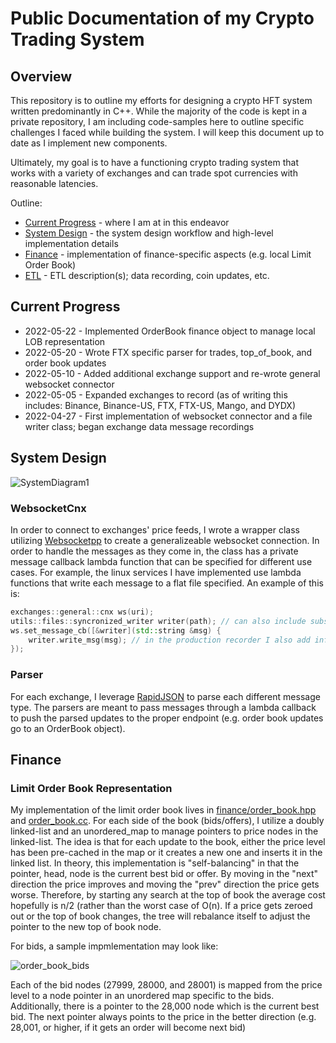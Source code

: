 # Public Documentation of my Crypto Trading System
## Overview
This repository is to outline my efforts for designing a crypto HFT system written predominantly in C++. While the majority of the code is kept in a private repository, I am including code-samples here to outline specific challenges I faced while building the system. I will keep this document up to date as I implement new components.

Ultimately, my goal is to have a functioning crypto trading system that works with a variety of exchanges and can trade spot currencies with reasonable latencies.

Outline:
* [Current Progress](#current-progress) - where I am at in this endeavor
* [System Design](#system-design) - the system design workflow and high-level implementation details
* [Finance](#finance) - implementation of finance-specific aspects (e.g. local Limit Order Book)
* [ETL](#etl) - ETL description(s); data recording, coin updates, etc.

## Current Progress
* 2022-05-22 - Implemented OrderBook finance object to manage local LOB representation 
* 2022-05-20 - Wrote FTX specific parser for trades, top\_of\_book, and order book updates
* 2022-05-10 - Added additional exchange support and re-wrote general websocket connector
* 2022-05-05 - Expanded exchanges to record (as of writing this includes: Binance, Binance-US, FTX, FTX-US, Mango, and DYDX)
* 2022-04-27 - First implementation of websocket connector and a file writer class; began exchange data message recordings

## System Design
![SystemDiagram1](https://user-images.githubusercontent.com/61852120/166719907-06c56249-222e-4eda-9e9e-b58a29e668eb.PNG)

### WebsocketCnx
In order to connect to exchanges' price feeds, I wrote a wrapper class utilizing [Websocketpp](https://github.com/zaphoyd/websocketpp) to create a generalizeable websocket connection. In order to handle the messages as they come in, the class has a private message callback lambda function that can be specified for different use cases. For example, the linux services I have implemented use lambda functions that write each message to a flat file specified. An example of this is:
```C++
exchanges::general::cnx ws(uri);
utils::files::syncronized_writer writer(path); // can also include subsciption messages in alternate constructor to subscribe to specific channels
ws.set_message_cb([&writer](std::string &msg) {
    writer.write_msg(msg); // in the production recorder I also add information regarding when I received the message separated by a '|'
});
```

### Parser
For each exchange, I leverage [RapidJSON](https://github.com/Tencent/rapidjson) to parse each different message type. The parsers are meant to pass messages through a lambda callback to push the parsed updates to the proper endpoint (e.g. order book updates go to an OrderBook object). 


## Finance
### Limit Order Book Representation
My implementation of the limit order book lives in [finance/order\_book.hpp](finance/order_book.hpp) and [order\_book.cc](finance/order_book.cc). For each side of the book (bids/offers), I utilize a doubly linked-list and an unordered_map to manage pointers to price nodes in the linked-list. The idea is that for each update to the book, either the price level has been pre-cached in the map or it creates a new one and inserts it in the linked list. 
In theory, this implementation is "self-balancing" in that the pointer, head, node is the current best bid or offer. By moving in the "next" direction the price improves and moving the "prev" direction the price gets worse. Therefore, by starting any search at the top of book the average cost hopefully is n/2 (rather than the worst case of O(n). 
If a price gets zeroed out or the top of book changes, the tree will rebalance itself to adjust the pointer to the new top of book node.

For bids, a sample impmlementation may look like:

![order_book_bids](https://user-images.githubusercontent.com/61852120/169717978-a4364769-73c5-4e28-b769-ad7242e67318.PNG)

Each of the bid nodes (27999, 28000, and 28001) is mapped from the price level to a node pointer in an unordered map specific to the bids. Additionally, there is a pointer to the 28,000 node which is the current best bid. The next pointer always points to the price in the better direction (e.g. 28,001, or higher, if it gets an order will become next bid)

